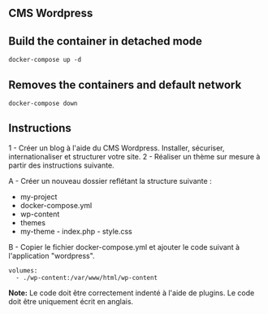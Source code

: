 ## CMS Wordpress

## Build the container in detached mode
```
docker-compose up -d
```

## Removes the containers and default network
```
docker-compose down
```

## Instructions
1 - Créer un blog à l'aide du CMS Wordpress. Installer, sécuriser, internationaliser et structurer votre site.
2 - Réaliser un thème sur mesure à partir des instructions suivante.

A - Créer un nouveau dossier reflétant la structure suivante :
- my-project
 - docker-compose.yml
 - wp-content
  - themes
   - my-theme
    - index.php
    - style.css

B - Copier le fichier docker-compose.yml et ajouter le code suivant à l'application "wordpress".
```
volumes:
  - ./wp-content:/var/www/html/wp-content
```


**Note:** Le code doit être correctement indenté à l'aide de plugins. Le code doit être uniquement écrit en anglais.
